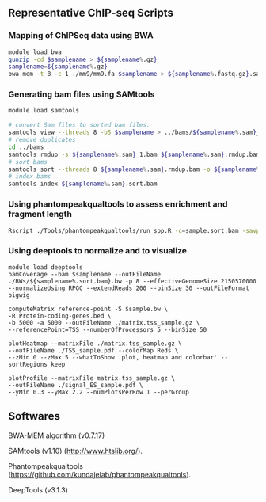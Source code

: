 ## Representative ChIP-seq Scripts

### Mapping of ChIPSeq data using BWA

```bash
module load bwa
gunzip -cd $samplename > ${samplename%.gz}
samplename=${samplename%.gz}
bwa mem -t 8 -c 1 ./mm9/mm9.fa $samplename > ${samplename%.fastq.gz}.sam
```




### Generating bam files using SAMtools

```bash
module load samtools

# convert Sam files to sorted bam files:
samtools view --threads 8 -bS $samplename > ../bams/${samplename%.sam}_1.bam
# remove duplicates
cd ../bams
samtools rmdup -s ${samplename%.sam}_1.bam ${samplename%.sam}.rmdup.bam
# sort bams
samtools sort --threads 8 ${samplename%.sam}.rmdup.bam -o ${samplename%.sam}.sort.bam
# index bams
samtools index ${samplename%.sam}.sort.bam
```

### Using phantompeakqualtools to assess enrichment and fragment length

```bash
Rscript ./Tools/phantompeakqualtools/run_spp.R -c=sample.sort.bam -savp=./${i%.sort.bam}.pdf -out=./xcor/xcor_metrics_${i%.sort.bam}.txt
```

### Using deeptools to normalize and to visualize

```
module load deeptools
bamCoverage --bam $samplename --outFileName ./BWs/${samplename%.sort.bam}.bw -p 8 --effectiveGenomeSize 2150570000 --normalizeUsing RPGC --extendReads 200 --binSize 30 --outFileFormat bigwig

computeMatrix reference-point -S $sample.bw \
-R Protein-coding-genes.bed \
-b 5000 -a 5000 --outFileName ./matrix.tss_sample.gz \
--referencePoint=TSS --numberOfProcessors 5 --binSize 50

plotHeatmap --matrixFile ./matrix.tss_sample.gz \
--outFileName ./TSS_sample.pdf --colorMap Reds \
--zMin 0 --zMax 5 --whatToShow 'plot, heatmap and colorbar' --sortRegions keep

plotProfile --matrixFile matrix.tss_sample.gz \
--outFileName ./signal_ES_sample.pdf \
--yMin 0.3 --yMax 2.2 --numPlotsPerRow 1 --perGroup
```


## Softwares

BWA-MEM algorithm (v0.7.17) 

SAMtools (v1.10) (http://www.htslib.org/). 

Phantompeakqualtools (https://github.com/kundajelab/phantompeakqualtools). 

DeepTools (v3.1.3) 
